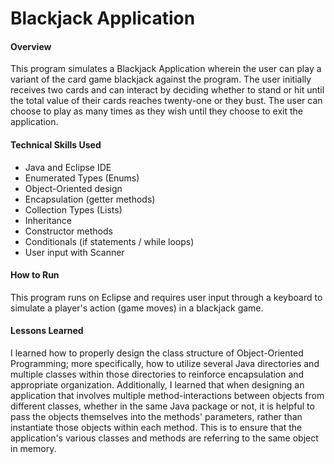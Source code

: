 # Blackjack Application

#### Overview
This program simulates a Blackjack Application wherein the user can play a variant of the card game  blackjack against the program. The user initially receives two cards and can interact by deciding whether to stand or hit until the total value of their cards reaches twenty-one or they bust. The user can choose to play as many times as they wish until they choose to exit the application.

#### Technical Skills Used
* Java and Eclipse IDE
* Enumerated Types (Enums)
* Object-Oriented design
* Encapsulation (getter methods)
* Collection Types (Lists)
* Inheritance
* Constructor methods
* Conditionals (if statements / while loops)
* User input with Scanner

#### How to Run
This program runs on Eclipse and requires user input through a keyboard to simulate a player's action (game moves) in a blackjack game.

#### Lessons Learned
I learned how to properly design the class structure of Object-Oriented Programming; more specifically, how to utilize several Java directories and multiple classes within those directories to reinforce encapsulation and appropriate organization. Additionally, I learned that when designing an application that involves multiple method-interactions between objects from different classes, whether in the same Java package or not, it is helpful to pass the objects themselves into the methods' parameters, rather than instantiate those objects within each method. This is to ensure that the application's various classes and methods are referring to the same object in memory.